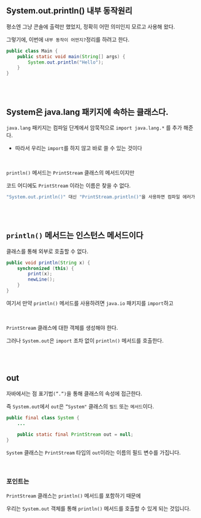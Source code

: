 ## System.out.println() 내부 동작원리

평소엔 그냥 콘솔에 출력만 했었지, 정확히 어떤 의미인지 모르고 사용해 왔다.

그렇기에, 이번에 `내부 동작이 어떤지?`정리를 하려고 한다.

```java
public class Main {
    public static void main(String[] args) {
        System.out.println("Hello");
    }
}
```

<br/><br/>

## System은 java.lang 패키지에 속하는 클래스다.

`java.lang` 패키지는 컴파일 단계에서 암묵적으로 `import java.lang.*` 를 추가 해준다.

- 따라서 우리는 `import`를 하지 않고 바로 쓸 수 있는 것이다

<br/>

`println()` 메서드는 `PrintStream` 클래스의 메서드이지만 

코드 어디에도 `PrintStream` 이라는 이름은 찾을 수 없다.

```java
"System.out.println()" 대신 "PrintStream.println()"을 사용하면 컴파일 에러가 발생한다.
```

<br/><br/>

## `println()` 메서드는 인스턴스 메서드이다

클래스를 통해 외부로 호출할 수 없다. 

```java
public void println(String x) {
    synchronized (this) {
        print(x);
        newLine();
    }
}
```

여기서 만약 `println()` 메서드를 사용하려면 `java.io` 패키지를 `import`하고 

<br/>

`PrintStream` 클래스에 대한 객체를 생성해야 한다. 

그러나 `System.out`은 `import` 조차 없이 `println()` 메서드를 호출한다.

<br/><br/>

## **out**

자바에서는 점 표기법`(”.”)`을 통해 클래스의 속성에 접근한다. 

즉 `System.out`에서 `out`은 `”System"` 클래스의 `필드` 또는 `메서드`이다.

```java
public final class System {
    ...
    
    public static final PrintStream out = null;
}
```

`System` 클래스는 `PrintStream` 타입의 `out`이라는 이름의 필드 변수를 가집니다.

<br/>

### 포인트는

`PrintStream` 클래스는 `println()` 메서드를 포함하기 때문에 

우리는 `System.out` 객체를 통해 `println()` 메서드를 호출할 수 있게 되는 것입니다.